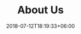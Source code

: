---
title: "About Us"
date: 2018-07-12T18:19:33+06:00
heading : "WE Are Medynaes."
description : "WE/I making Webgl Games for Yandex Games."
expertise_title: "Expertise"
expertise_sectors: ["UNITY"]
---
